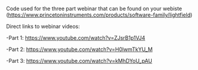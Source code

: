 Code used for the three part webinar that can be found on your webiste (https://www.princetoninstruments.com/products/software-family/lightfield)

Direct links to webinar videos:

  -Part 1: https://www.youtube.com/watch?v=ZJsrB1p1VJ4
  
  -Part 2: https://www.youtube.com/watch?v=H0lwmTkYU_M
  
  -Part 3: https://www.youtube.com/watch?v=kMhDYoU_pAU
